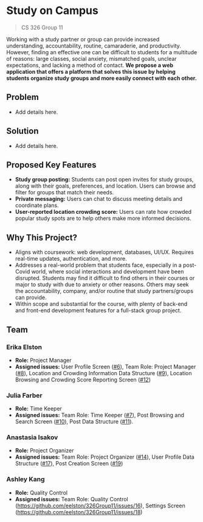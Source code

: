 # Study on Campus
> CS 326 Group 11

Working with a study partner or group can provide increased understanding, accountability, routine, camaraderie, and productivity. However, finding an effective one can be difficult to students for a multitude of reasons: large classes, social anxiety, mismatched goals, unclear expectations, and lacking a method of contact. **We propose a web application that offers a platform that solves this issue by helping students organize study groups and more easily connect with each other.**

## Problem 
- Add details here.

## Solution 
- Add details here.

## Proposed Key Features
- **Study group posting:** Students can post open invites for study groups, along with their goals, preferences, and location. Users can browse and filter for groups that match their needs.
- **Private messaging:** Users can chat to discuss meeting details and coordinate plans.
- **User-reported location crowding score:** Users can rate how crowded popular study spots are to help others make more informed decisions.

## Why This Project?
- Aligns with coursework: web development, databases, UI/UX. Requires real-time updates,  authentication, and more.
- Addresses a real-world problem that students face, especially in a post-Covid world, where social interactions and development have been disrupted. Students may find it difficult to find others in their courses or major to study with due to anxiety or other reasons. Others may seek the accountability, company, and/or routine that study partners/groups can provide.
- Within scope and substantial for the course, with plenty of back-end and front-end development features for a full-stack group project.

## Team
### Erika Elston
- **Role:** Project Manager
- **Assigned issues:** User Profile Screen ([#6](https://github.com/eelston/326Group11/issues/6)), Team Role: Project Manager ([#8](https://github.com/eelston/326Group11/issues/8)), Location and Crowding Information Data Structure ([#9](https://github.com/eelston/326Group11/issues/9)), Location Browsing and Crowding Score Reporting Screen ([#12](https://github.com/eelston/326Group11/issues/12))

### Julia Farber
- **Role:** Time Keeper 
- **Assigned issues:** Team Role: Time Keeper ([#7](https://github.com/eelston/326Group11/issues/7)), Post Browsing and Search Screen ([#10](https://github.com/eelston/326Group11/issues/10)), Post Data Structure ([#11](https://github.com/eelston/326Group11/issues/11)).

### Anastasia Isakov
- **Role:** Project Organizer
- **Assigned issues:**  Team Role: Project Organizer ([#14](https://github.com/eelston/326Group11/issues/14)), User Profile Data Structure ([#17](https://github.com/eelston/326Group11/issues/17)), Post Creation Screen ([#19](https://github.com/eelston/326Group11/issues/19))

### Ashley Kang
- **Role:** Quality Control
- **Assigned issues:** Team Role: Quality Control (https://github.com/eelston/326Group11/issues/16), Settings Screen (https://github.com/eelston/326Group11/issues/18)
